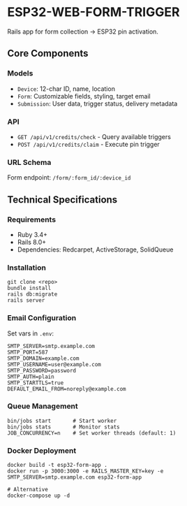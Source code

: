# ESP32-WEB-FORM-TRIGGER

Rails app for form collection → ESP32 pin activation.

## Core Components

### Models
- `Device`: 12-char ID, name, location
- `Form`: Customizable fields, styling, target email
- `Submission`: User data, trigger status, delivery metadata

### API
- `GET /api/v1/credits/check` - Query available triggers
- `POST /api/v1/credits/claim` - Execute pin trigger

### URL Schema
Form endpoint: `/form/:form_id/:device_id`

## Technical Specifications

### Requirements
- Ruby 3.4+
- Rails 8.0+
- Dependencies: Redcarpet, ActiveStorage, SolidQueue

### Installation
```
git clone <repo>
bundle install
rails db:migrate
rails server
```

### Email Configuration
Set vars in `.env`:
```
SMTP_SERVER=smtp.example.com
SMTP_PORT=587
SMTP_DOMAIN=example.com
SMTP_USERNAME=user@example.com
SMTP_PASSWORD=password
SMTP_AUTH=plain
SMTP_STARTTLS=true
DEFAULT_EMAIL_FROM=noreply@example.com
```

### Queue Management
```
bin/jobs start       # Start worker
bin/jobs stats       # Monitor stats
JOB_CONCURRENCY=n    # Set worker threads (default: 1)
```

### Docker Deployment
```
docker build -t esp32-form-app .
docker run -p 3000:3000 -e RAILS_MASTER_KEY=key -e SMTP_SERVER=smtp.example.com esp32-form-app

# Alternative
docker-compose up -d
```